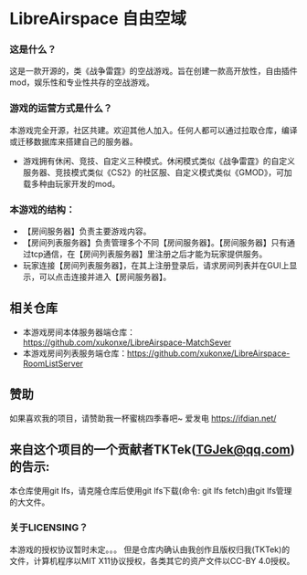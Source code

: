 # LibreAirspace 自由空域
### 这是什么？
这是一款开源的，类《战争雷霆》的空战游戏。旨在创建一款高开放性，自由插件mod，娱乐性和专业性共存的空战游戏。
### 游戏的运营方式是什么？
本游戏完全开源，社区共建。欢迎其他人加入。任何人都可以通过拉取仓库，编译或迁移数据库来搭建自己的服务器。
- 游戏拥有休闲、竞技、自定义三种模式。休闲模式类似《战争雷霆》的自定义服务器、竞技模式类似《CS2》的社区服、自定义模式类似《GMOD》，可加载多种由玩家开发的mod。
### 本游戏的结构：
- 【房间服务器】负责主要游戏内容。
- 【房间列表服务器】负责管理多个不同【房间服务器】。【房间服务器】只有通过tcp通信，在【房间列表服务器】里注册之后才能为玩家提供服务。
- 玩家连接【房间列表服务器】，在其上注册登录后，请求房间列表并在GUI上显示，可以点击连接并进入【房间服务器】。
## 相关仓库
- 本游戏房间本体服务器端仓库：https://github.com/xukonxe/LibreAirspace-MatchSever
- 本游戏房间列表服务端仓库：https://github.com/xukonxe/LibreAirspace-RoomListServer
## 赞助
如果喜欢我的项目，请赞助我一杯蜜桃四季春吧~
爱发电 https://ifdian.net/

## 来自这个项目的一个贡献者TKTek(TGJek@qq.com)的告示:
本仓库使用git lfs，请克隆仓库后使用git lfs下载(命令: git lfs fetch)由git lfs管理的大文件。
### 关于LICENSING？
本游戏的授权协议暂时未定。。。
但是仓库内确认由我创作且版权归我(TKTek)的文件，计算机程序以MIT X11协议授权，各类其它的资产文件以CC-BY 4.0授权。
